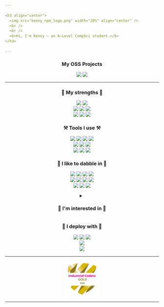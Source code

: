 ```yaml
---

<h3 align="center">
  <img src="kenny_npm_logo.png" width="20%" align="center" />
  <br />
  <br />
  <b>Hi, I'm Kenny — an A-Level CompSci student.</b>
</h3>

---
```


<h3 align="center">
  <b>My OSS Projects</b>
</h3>

<div align="center">
  <a href="https://github.com/KennyOliver/neumorphia.css"><img src="https://github-readme-stats.vercel.app/api/pin/?username=KennyOliver&repo=neumorphia.css&theme=radical&hide_border=true&border_radius=25" /></a>
  <a href="https://github.com/KennyOliver/VividHues"><img src="https://github-readme-stats.vercel.app/api/pin/?username=KennyOliver&repo=VividHues&theme=radical&hide_border=true&border_radius=25" /></a>
</div>

---

<h3 align="center">
  <b>💪 My strengths 💪</b>
</h3>

<p align="center">
  <img src="https://img.shields.io/badge/Python-3776AB?style=for-the-badge&logo=python&labelColor=black&logoColor=3776AB" />
  <img src="https://img.shields.io/badge/Node%2EJS-339933?style=for-the-badge&logo=node%2Ejs&labelColor=black&logoColor=339933" />
  <br />
  <img src="https://img.shields.io/badge/HTML-E34F26?style=for-the-badge&logo=html5&labelColor=black&logoColor=E34F26" />
  <img src="https://img.shields.io/badge/CSS-1572B6?style=for-the-badge&logo=css3&labelColor=black&logoColor=1572B6" />
  <img src="https://img.shields.io/badge/SCSS-CC6699?style=for-the-badge&logo=sass&labelColor=black&logoColor=CC6699" />
  <br />
  <img src="https://img.shields.io/badge/JavaScript-F7DF1E?style=for-the-badge&logo=javascript&labelColor=black&logoColor=F7DF1E" />
  <img src="https://img.shields.io/badge/TypeScript-3178C6?style=for-the-badge&labelColor=black&logo=typescript&logoColor=3178C6" />
  <img src="https://img.shields.io/badge/React-61DAFB?style=for-the-badge&labelColor=black&logo=react&logoColor=61DAFB" />
</p>

<h3 align="center">
  <b>⚒️ Tools I use ⚒️</b>
</h3>

<p align="center">
  <img src="https://img.shields.io/badge/Git-F05032?style=for-the-badge&logo=git&labelColor=black&logoColor=F05032" />
  <img src="https://img.shields.io/badge/Bash-4EAA25?style=for-the-badge&logo=gnubash&labelColor=black&logoColor=4EAA25" />
  <img src="https://img.shields.io/badge/PyPi-3775A9?style=for-the-badge&logo=pypi&labelColor=black&logoColor=3775A9" />
  <img src="https://img.shields.io/badge/VSCode-007ACC?style=for-the-badge&logo=visualstudiocode&labelColor=black&logoColor=007ACC" />
  <br />
  <img src="https://img.shields.io/badge/Raspberry%20Pi-A22846?style=for-the-badge&labelColor=black&logo=raspberrypi&logoColor=A22846" />
  <img src="https://img.shields.io/badge/Linux-FCC624?style=for-the-badge&labelColor=black&logo=linux&logoColor=FCC624" />
  <img src="https://img.shields.io/badge/VirtualBox-183A61?style=for-the-badge&logo=virtualbox&labelColor=black&logoColor=183A61" />
  <br />
  <img src="https://img.shields.io/badge/Spark%20AR-FF5C83?style=for-the-badge&logo=sparkar&labelColor=black&logoColor=FF5C83" />
  <img src="https://img.shields.io/badge/Canva-00C4CC?style=for-the-badge&logo=canva&labelColor=black&logoColor=00C4CC" />
  <img src="https://img.shields.io/badge/Markdown-black?style=for-the-badge&logo=markdown&labelColor=black&logoColor=white" />
  <br />
</p>

<h3 align="center">
  <b>🎨 I like to dabble in 🎨</b>
</h3>

<p align="center">
  <img src="https://img.shields.io/badge/C++-00599C?style=for-the-badge&logo=c%2B%2B&labelColor=black&logoColor=00599C" />
  <img src="https://img.shields.io/badge/C-A8B9CC?style=for-the-badge&logo=c&labelColor=black&logoColor=A8B9CC" />
  <img src="https://img.shields.io/badge/Go-00ADD8?style=for-the-badge&logo=go&labelColor=black&logoColor=00ADD8" />
  <img src="https://img.shields.io/badge/LaTeX-008080?style=for-the-badge&logo=latex&labelColor=black&logoColor=008080" />
  <br />
  <img src="https://img.shields.io/badge/Rust-F57A00?style=for-the-badge&logo=rust&labelColor=black&logoColor=F57A00" />
  <img src="https://img.shields.io/badge/Ruby-CC342D?style=for-the-badge&logo=ruby&labelColor=black&logoColor=CC342D" />
  <img src="https://img.shields.io/badge/Redis-DC382D?style=for-the-badge&logo=redis&labelColor=black&logoColor=DC382D" />
  <img src="https://img.shields.io/badge/Firebase-FFCA28?style=for-the-badge&logo=firebase&labelColor=black&logoColor=FFCA28" />
  <br />
  <img src="https://img.shields.io/badge/Visual%20Studio-5C2D91?style=for-the-badge&logo=visualstudio&labelColor=black&logoColor=5C2D91" />
  <img src="https://img.shields.io/badge/MySQL-black?style=for-the-badge&logo=mysql&labelColor=black&logoColor=white" />
  <img src="https://img.shields.io/badge/R-276DC3?style=for-the-badge&logo=r&labelColor=black&logoColor=276DC3" />
</p>

<details>
  <summary align="center">
    <h3 align="center">
      <b>🌠 I'm interested in 🌠</b>
    </h3>
  </summary>

  <p align="center">
    <img src="https://img.shields.io/badge/Electron-47848F?style=for-the-badge&logo=electron&labelColor=black&logoColor=47848F" />
    <img src="https://img.shields.io/badge/TSNode-3178C6?style=for-the-badge&logo=ts%2Dnode&labelColor=black&logoColor=3178C6" />
    <br />
    <img src="https://img.shields.io/badge/WASM-654FF0?style=for-the-badge&logo=webassembly&labelColor=black&logoColor=654FF0" />
    <img src="https://img.shields.io/badge/AssemblyScript-007AAC?style=for-the-badge&logo=assemblyscript&labelColor=black&logoColor=007AAC" />
    <br />
    <img src="https://img.shields.io/badge/MongoDB-47A248?style=for-the-badge&logo=mongodb&labelColor=black&logoColor=47A248" />
    <img src="https://img.shields.io/badge/Express-black?style=for-the-badge&logo=express&labelColor=black&logoColor=white" />
    <img src="https://img.shields.io/badge/Next%2EJS-black?style=for-the-badge&logo=next%2Ejs&labelColor=black&logoColor=white" />
    <br />
    <img src="https://img.shields.io/badge/Heroku-430098?style=for-the-badge&logo=heroku&labelColor=black&logoColor=430098" />
    <img src="https://img.shields.io/badge/AWS-FF9900?style=for-the-badge&logo=amazonaws&labelColor=black&logoColor=FF9900" />
    <img src="https://img.shields.io/badge/Kubernetes-326CE5?style=for-the-badge&logo=kubernetes&labelColor=black&logoColor=326CE5" />
    <br />
    <img src="https://img.shields.io/badge/OpenGL-5586A4?style=for-the-badge&logo=opengl&labelColor=black&logoColor=5586A4" />
  </p>
</details>

<h3 align="center">
  <b>🚀 I deploy with 🚀</b>
</h3>

<p align="center">
  <img src="https://img.shields.io/badge/Vercel-black?style=for-the-badge&logo=vercel&labelColor=black&logoColor=white" />
  <img src="https://img.shields.io/badge/GitHub%20Pages-black?style=for-the-badge&logo=github&labelColor=black&logoColor=white" />
  <img src="https://img.shields.io/badge/Netlify-00C7B7?style=for-the-badge&logo=netlify&labelColor=black&logoColor=00C7B7" />
  <br />
  <img src="https://img.shields.io/badge/Search%20Console-458CF5?style=for-the-badge&logo=googlesearchconsole&labelColor=black&logoColor=458CF5" />
  <br />
  <img src="https://img.shields.io/badge/Docker-2496ED?style=for-the-badge&logo=docker&labelColor=black&logoColor=2496ED" />
</p>

---

<div align="center">
  <img src="Industrial_Cadets_Gold_2021_badge.png" width="120" height="120" align="center" />
</div>

---

